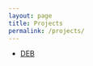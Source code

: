 ```yaml
---
layout: page
title: Projects
permalink: /projects/
---
```

<ul>
  <li><a href="blackandbluewater.com/deb">DEB</a></li>
</ul>

